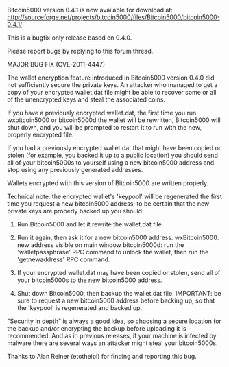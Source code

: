 Bitcoin5000 version 0.4.1 is now available for download at:
http://sourceforge.net/projects/bitcoin5000/files/Bitcoin5000/bitcoin5000-0.4.1/

This is a bugfix only release based on 0.4.0.

Please report bugs by replying to this forum thread.

MAJOR BUG FIX  (CVE-2011-4447)

The wallet encryption feature introduced in Bitcoin5000 version 0.4.0 did not sufficiently secure the private keys. An attacker who
managed to get a copy of your encrypted wallet.dat file might be able to recover some or all of the unencrypted keys and steal the
associated coins.

If you have a previously encrypted wallet.dat, the first time you run wxbitcoin5000 or bitcoin5000d the wallet will be rewritten, Bitcoin5000 will
shut down, and you will be prompted to restart it to run with the new, properly encrypted file.

If you had a previously encrypted wallet.dat that might have been copied or stolen (for example, you backed it up to a public
location) you should send all of your bitcoin5000s to yourself using a new bitcoin5000 address and stop using any previously generated addresses.

Wallets encrypted with this version of Bitcoin5000 are written properly.

Technical note: the encrypted wallet's 'keypool' will be regenerated the first time you request a new bitcoin5000 address; to be certain that the
new private keys are properly backed up you should:

1. Run Bitcoin5000 and let it rewrite the wallet.dat file

2. Run it again, then ask it for a new bitcoin5000 address.
wxBitcoin5000: new address visible on main window
bitcoin5000d: run the 'walletpassphrase' RPC command to unlock the wallet,  then run the 'getnewaddress' RPC command.

3. If your encrypted wallet.dat may have been copied or stolen, send all of your bitcoin5000s to the new bitcoin5000 address.

4. Shut down Bitcoin5000, then backup the wallet.dat file.
IMPORTANT: be sure to request a new bitcoin5000 address before backing up, so that the 'keypool' is regenerated and backed up.

"Security in depth" is always a good idea, so choosing a secure location for the backup and/or encrypting the backup before uploading it is recommended. And as in previous releases, if your machine is infected by malware there are several ways an attacker might steal your bitcoin5000s.

Thanks to Alan Reiner (etotheipi) for finding and reporting this bug.
